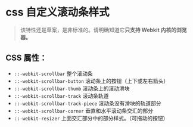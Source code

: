 # css 自定义滚动条样式

> 该特性还是草案，是非标准的。请明确知道它**只支持 Webkit 内核的浏览器。**

## CSS 属性：

-   `::-webkit-scrollbar` 整个滚动条
-   `::-webkit-scrollbar-button` 滚动条上的按钮（上下或左右箭头）
-   `::-webkit-scrollbar-thumb` 滚动条上的滚动滑块
-   `::-webkit-scrollbar-track` 滚动条轨道
-   `::-webkit-scrollbar-track-piece` 滚动条没有滑块的轨道部分
-   `::-webkit-scrollbar-corner` 垂直和水平滚动条交汇的部分
-   `::-webkit-resizer` 上面交汇部分中的部分样式。（可拖动的按钮）

##
